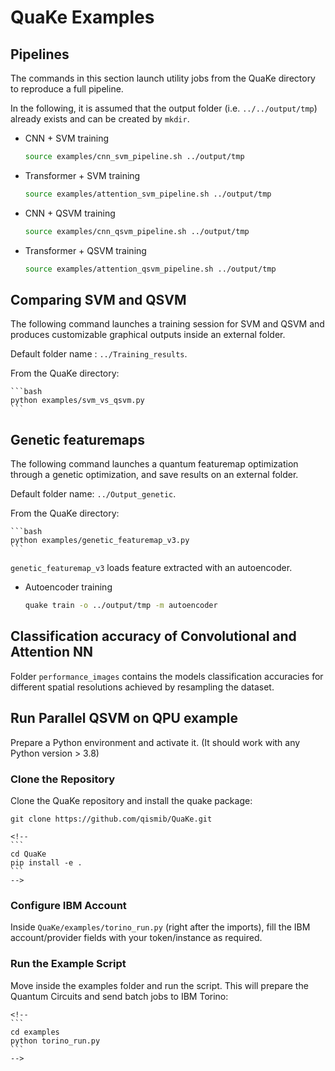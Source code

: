 # QuaKe Examples

## Pipelines

The commands in this section launch utility jobs from the QuaKe directory to reproduce a full pipeline.

In the following, it is assumed that the output folder (i.e. `../../output/tmp`)
already exists and can be created by `mkdir`.


- CNN + SVM training

    ```bash
    source examples/cnn_svm_pipeline.sh ../output/tmp
    ```

- Transformer + SVM training

    ```bash
    source examples/attention_svm_pipeline.sh ../output/tmp
    ```
- CNN + QSVM training

    ```bash
    source examples/cnn_qsvm_pipeline.sh ../output/tmp
    ```

- Transformer + QSVM training

    ```bash
    source examples/attention_qsvm_pipeline.sh ../output/tmp
    ```
## Comparing SVM and QSVM

The following command launches a training session for SVM and QSVM and produces customizable graphical outputs inside an external folder.

Default folder name : `../Training_results`.

From the QuaKe directory:

    ```bash
    python examples/svm_vs_qsvm.py
    ```

## Genetic featuremaps

The following command launches a quantum featuremap optimization through a genetic optimization, and save results on an external folder.

Default folder name: `../Output_genetic`.

From the QuaKe directory:

    ```bash
    python examples/genetic_featuremap_v3.py
    ```
`genetic_featuremap_v3` loads feature extracted with an autoencoder.
- Autoencoder training

    ```bash
    quake train -o ../output/tmp -m autoencoder
    ```

## Classification accuracy of Convolutional and Attention NN

Folder `performance_images` contains the models classification accuracies for different spatial resolutions achieved by resampling the dataset.

## Run Parallel QSVM on QPU example
Prepare a Python environment and activate it. (It should work with any Python version > 3.8)

### Clone the Repository

Clone the QuaKe repository and install the quake package:

    git clone https://github.com/qismib/QuaKe.git

    <!--
    ```
    cd QuaKe
    pip install -e .
    ```
    -->

### Configure IBM Account

Inside `QuaKe/examples/torino_run.py` (right after the imports), fill the IBM account/provider fields with your token/instance as required.

### Run the Example Script

Move inside the examples folder and run the script. This will prepare the Quantum Circuits and send batch jobs to IBM Torino:

    <!--
    ```
    cd examples
    python torino_run.py
    ```
    -->